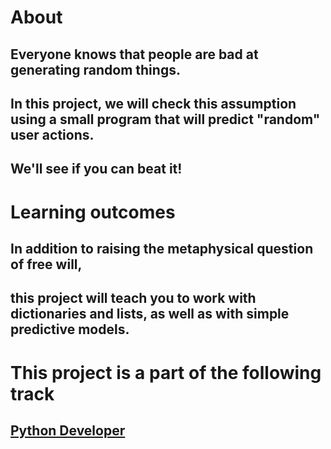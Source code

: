 # About

## Everyone knows that people are bad at generating random things. 
## In this project, we will check this assumption using a small program that will predict "random" user actions. 
## We'll see if you can beat it!


# Learning outcomes

## In addition to raising the metaphysical question of free will, 
## this project will teach you to work with dictionaries and lists, as well as with simple predictive models.


# This project is a part of the following track

## [Python Developer](https://hyperskill.org/tracks/2)
